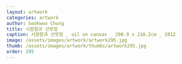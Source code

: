 ```yaml
---
layout: artwork
categories: artwork
author: Seokwoo Chung
title: 시원함과 산뜻함
caption: 시원함과 산뜻함 _ oil on canvas _ 290.9 x 218.2cm _ 2012
image: /assets/images/artwork/artwork295.jpg
thumb: /assets/images/artwork/thumbs/artwork295.jpg
order: 295
---
```

